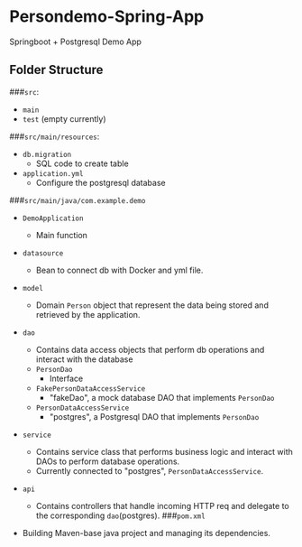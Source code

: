 # Persondemo-Spring-App
Springboot + Postgresql Demo App

## Folder Structure
###`src`:
- `main`
- `test` (empty currently)

###`src/main/resources`: 
- `db.migration`
    - SQL code to create table
- `application.yml`
    - Configure the postgresql database

###`src/main/java/com.example.demo`
- `DemoApplication` 
    - Main function
- `datasource` 
    - Bean to connect db with Docker and yml file.
- `model` 
    - Domain `Person` object that represent the data 
    being stored and retrieved by the application.
   
- `dao`
    - Contains data access objects that perform 
    db operations and interact with the database
    - `PersonDao`
        - Interface 
    - `FakePersonDataAccessService`
        - "fakeDao", a mock database DAO that 
        implements `PersonDao`
    - `PersonDataAccessService`
        - "postgres", a Postgresql DAO that 
        implements `PersonDao`
- `service`
    - Contains service class that performs business logic and interact
    with DAOs to perform database operations.
    - Currently connected to "postgres", `PersonDataAccessService`.
- `api`
    - Contains controllers that handle incoming HTTP req and 
    delegate to the corresponding `dao`(postgres).
###`pom.xml` 
- Building Maven-base java project and managing its
    dependencies.